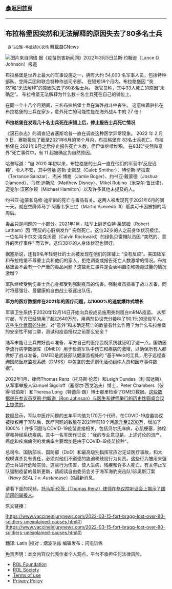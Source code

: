 ###  [:house:返回首頁](https://github.com/ourhimalayas/txt)
---


## 布拉格堡因突然和无法解释的原因失去了80多名士兵
` 喜马拉雅-华盛顿DC农场` [轉載自GNews](https://gnews.org/zh-hans/2208146/)

![](https://assets.gnews.org/wp-content/uploads/2022/03/图片2-56.png)图片来自网络
据《疫苗伤害新闻网》2022年3月5日兰斯·约翰逊（Lance D Johnson）报道

布拉格堡是世界上最大的军事设施之一，拥有大约 54,000 名军事人员，包括特种部队、空降兵团和联合特种作战司令部。 在短短18个月内，布拉格堡因 “突然”和“无法解释”的原因失去了80多名士兵。 据官员称，其中33人死亡的原因“未确定”。 布拉格堡无法解释为什么数十名士兵死在自己的铺位上。

在同一个十八个月期间，三名布拉格堡士兵在海外战斗中丧生。 这意味着驻扎在布拉格堡的士兵在家乡，意外死亡的可能性是在海外战斗中的 27 倍！

**布拉格堡在发现几十名士兵死在床铺上后，停止报告士兵死亡情况**

《滚石杂志》的调查记者塞斯哈普一直在调查这种医学异常现象。 2022 年 2 月 9 日，赛斯报告了截至2021年6月的18个月内，布拉格堡有 83名士兵死亡。布拉格堡在 2021年6月之后停止报告死亡人数，但尸体继续堆积。 在83起“突然和意外”死亡事件中，有 11 起被确定为自然原因。

哈普写道：“自 2020 年初以来，布拉格堡的士兵一直在他们的军营中‘反应迟钝’，令人不安，其中包括 迦勒·史密瑟（Caleb Smither）、特伦斯·萨拉查（Terrance Salazar）、杰米·博格（Jamie Boger）、约书亚·戴蒙德（Joshua Diamond）、马修·迪斯尼（Matthew Disney）、Mikel Rubino（米克尔·鲁比诺）、迈克尔·汉密尔顿（Michael Hamilton）以及许多其他未提及的人。

约书亚·迪蒙和马修·迪斯尼的死亡与毒品有关。这两人被发现死于2021年6月的同一天，就在空降师马丁·阿塞韦多三世（Martin Acevedo III）贩卖可卡因被抓的两周后。

毒品只是问题的一小部分。2021年1月，陆军上尉罗伯特·莱瑟姆（Robert Latham）因 “明显的心脏病发作“ 突然死亡。这位32岁的人之前身体状况极佳。一位名叫卡尔文·洛克沃德（Calvin Rockward）的绿色贝雷帽队员因 “突然的、意外的医疗事件” 而去世。这位38岁的人身体状况也很好。

据塞斯说，还有9名年轻健壮的士兵被发现在他们的床铺上 “没有反应”。美国陆军和布拉格堡不尊重士兵和他们的家人，拒绝调查或报告死亡人数激增的情况。布拉格堡会不会有一个严重的毒品问题？这些死亡事件是否表明自杀和吸毒过量的情况激增？

军队继续受到伤害士兵心身都受到强制疫苗的伤害。强制疫苗损害了战斗准备，同时将最强壮、最健康的自由战士驱逐出队伍。

**军方的医疗数据库在2021年的医疗问题，以1000%的速度爆炸式增长**

军事卫生系统于2020年12月14日开始向兵役成员施用突刺蛋白mRNA疫苗。 从那时起，军方已经施用了超过640万剂，用两剂协议充分接种了90.1％的现役军人。 这些[生化武器的注射](https://vaccines.news/)，对”意外”和未确定死亡的数量有什么作用？为什么布拉格堡的安全性不如口罩，测试和疫苗授权之前那么安全？

陆军未能让士兵做好战斗准备，军方自己的医疗监视系统就证明了这一点。国防医学流行病学数据库（DMED）用于检测军队中伤亡和疾病的激增，以确保所有人都做好了战斗准备。DMED是武装部队健康监视处的 “基于Web的工具，用于远程查询国防医疗监视系统（DMSS）中包含的去识别化活动组件人员和医疗事件数据”。

2022年1月，律师Thomas Renz（托马斯·伦茨）和Leigh Dundas（利·邓达斯）从军事举报人Samuel Sigoloff（塞缪尔·西戈洛夫）博士，Peter Chambers（彼得·钱伯斯）和Theresa Long（特蕾莎·朗）博士那里检索了DMED数据。[这些数据是在参议员罗恩·约翰逊（Ron Johnson）与医生和律师举行的历史性圆桌会议上提供的](https://www.brighteon.com/94ece6cd-828e-4a2b-92ec-e321f46b2ede)。

数据显示，军队中医疗问题的五年平均值为170万个代码。在COVID-19疫苗协议被授权用于军队后，医疗问题的数量在2021年前10个月[飙升至2200万](https://vaccineinjurynews.com/)，增加了1000%！许多问题与COVID-19疫苗直接相关，包括贝尔氏麻痹，心肌梗塞，肺栓塞和神经系统疾病。其中一名军医作证说：”我的专业意见是，上述讨论的流产，癌症和疾病病例的发病率主要增加是由于COVID-19疫苗接种“。

总司令、国防部长、国防部（DoD）和最高级别指挥官应对无证医疗事故，和大规模谋杀负有责任，必须对他们不道德的胁迫和歧视行为负责。这些行为被用来强迫士兵进行危险实验，这些行为伤害，使人生病，残疾和许多人死亡。有关停止军队强制疫苗的最新更新，请阅读自由委员会关于海军海豹突击队1诉奥斯汀案（*Navy SEAL 1 v. Austin*case）的最新消息。

请看下面的视频，[托马斯·伦茨（Thomas Renz）律师在参议院听证会上揭示了国防部的举报人](https://lc.org/newsroom/details/031122-dramatic-testimony-on-military-shot-mandate-case?fbclid=IwAR0hih4KOYXx0b_yIdoG8-F2ps9fnVvh9giDGLVvUmXipZmUhAvwANGpBD4)。

原文链接：

[https://www.vaccineinjurynews.com/2022-03-15-fort-bragg-lost-over-80-soldiers-unexplained-causes.html#](https://www.vaccineinjurynews.com/2022-03-15-fort-bragg-lost-over-80-soldiers-unexplained-causes.html#)





翻译: Latin |校对：烟波浩淼 编辑发布：闪电训练

 

免责声明：本文内容仅代表作者个人观点，平台不承担任何法律风险。

- [ROL Foundation](https://rolfoundation.org/)
- [ROL Society](https://rolsociety.org/)
- [Terms of use](https://gnews.org/terms-of-use-3/)
- [Privacy Policy](https://gnews.org/privacy-policy/)
